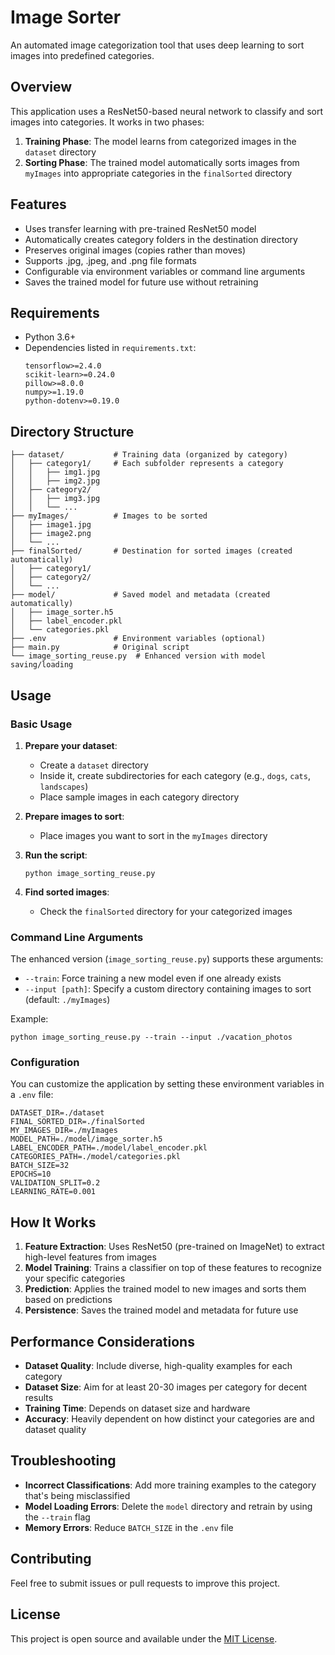 # Image Sorter

An automated image categorization tool that uses deep learning to sort images into predefined categories.

## Overview

This application uses a ResNet50-based neural network to classify and sort images into categories. It works in two phases:
1. **Training Phase**: The model learns from categorized images in the `dataset` directory
2. **Sorting Phase**: The trained model automatically sorts images from `myImages` into appropriate categories in the `finalSorted` directory

## Features

- Uses transfer learning with pre-trained ResNet50 model
- Automatically creates category folders in the destination directory
- Preserves original images (copies rather than moves)
- Supports .jpg, .jpeg, and .png file formats
- Configurable via environment variables or command line arguments
- Saves the trained model for future use without retraining

## Requirements

- Python 3.6+
- Dependencies listed in `requirements.txt`:
  ```
  tensorflow>=2.4.0
  scikit-learn>=0.24.0
  pillow>=8.0.0
  numpy>=1.19.0
  python-dotenv>=0.19.0
  ```

## Directory Structure

```
├── dataset/           # Training data (organized by category)
│   ├── category1/     # Each subfolder represents a category
│   │   ├── img1.jpg
│   │   ├── img2.jpg
│   ├── category2/
│   │   ├── img3.jpg
│   │   └── ...
├── myImages/          # Images to be sorted
│   ├── image1.jpg
│   ├── image2.png
│   └── ...
├── finalSorted/       # Destination for sorted images (created automatically)
│   ├── category1/
│   ├── category2/
│   └── ...
├── model/             # Saved model and metadata (created automatically)
│   ├── image_sorter.h5
│   ├── label_encoder.pkl
│   └── categories.pkl
├── .env               # Environment variables (optional)
├── main.py            # Original script
└── image_sorting_reuse.py  # Enhanced version with model saving/loading
```

## Usage

### Basic Usage

1. **Prepare your dataset**:
   - Create a `dataset` directory
   - Inside it, create subdirectories for each category (e.g., `dogs`, `cats`, `landscapes`)
   - Place sample images in each category directory

2. **Prepare images to sort**:
   - Place images you want to sort in the `myImages` directory

3. **Run the script**:
   ```
   python image_sorting_reuse.py
   ```

4. **Find sorted images**:
   - Check the `finalSorted` directory for your categorized images

### Command Line Arguments

The enhanced version (`image_sorting_reuse.py`) supports these arguments:

- `--train`: Force training a new model even if one already exists
- `--input [path]`: Specify a custom directory containing images to sort (default: `./myImages`)

Example:
```
python image_sorting_reuse.py --train --input ./vacation_photos
```

### Configuration

You can customize the application by setting these environment variables in a `.env` file:

```
DATASET_DIR=./dataset
FINAL_SORTED_DIR=./finalSorted
MY_IMAGES_DIR=./myImages
MODEL_PATH=./model/image_sorter.h5
LABEL_ENCODER_PATH=./model/label_encoder.pkl
CATEGORIES_PATH=./model/categories.pkl
BATCH_SIZE=32
EPOCHS=10
VALIDATION_SPLIT=0.2
LEARNING_RATE=0.001
```

## How It Works

1. **Feature Extraction**: Uses ResNet50 (pre-trained on ImageNet) to extract high-level features from images
2. **Model Training**: Trains a classifier on top of these features to recognize your specific categories
3. **Prediction**: Applies the trained model to new images and sorts them based on predictions
4. **Persistence**: Saves the trained model and metadata for future use

## Performance Considerations

- **Dataset Quality**: Include diverse, high-quality examples for each category
- **Dataset Size**: Aim for at least 20-30 images per category for decent results
- **Training Time**: Depends on dataset size and hardware
- **Accuracy**: Heavily dependent on how distinct your categories are and dataset quality

## Troubleshooting

- **Incorrect Classifications**: Add more training examples to the category that's being misclassified
- **Model Loading Errors**: Delete the `model` directory and retrain by using the `--train` flag
- **Memory Errors**: Reduce `BATCH_SIZE` in the `.env` file

## Contributing

Feel free to submit issues or pull requests to improve this project.

## License

This project is open source and available under the [MIT License](LICENSE).